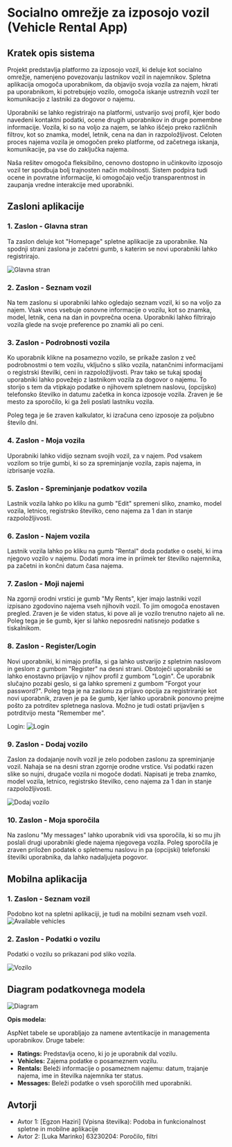 
# Socialno omrežje za izposojo vozil (Vehicle Rental App)

## Kratek opis sistema
Projekt predstavlja platformo za izposojo vozil, ki deluje kot socialno omrežje, namenjeno povezovanju lastnikov vozil in najemnikov. Spletna aplikacija omogoča uporabnikom, da objavijo svoja vozila za najem, hkrati pa uporabnikom, ki potrebujejo vozilo, omogoča iskanje ustreznih vozil ter komunikacijo z lastniki za dogovor o najemu.

Uporabniki se lahko registrirajo na platformi, ustvarijo svoj profil, kjer bodo navedeni kontaktni podatki, ocene drugih uporabnikov in druge pomembne informacije. Vozila, ki so na voljo za najem, se lahko iščejo preko različnih filtrov, kot so znamka, model, letnik, cena na dan in razpoložljivost. Celoten proces najema vozila je omogočen preko platforme, od začetnega iskanja, komunikacije, pa vse do zaključka najema.

Naša rešitev omogoča fleksibilno, cenovno dostopno in učinkovito izposojo vozil ter spodbuja bolj trajnosten način mobilnosti. Sistem podpira tudi ocene in povratne informacije, ki omogočajo večjo transparentnost in zaupanja vredne interakcije med uporabniki.

## Zasloni aplikacije

### 1. Zaslon - Glavna stran
Ta zaslon deluje kot "Homepage" spletne aplikacije za uporabnike. Na spodnji strani zaslona je začetni gumb, s katerim se novi uporabniki lahko registrirajo.

![Glavna stran](https://github.com/user-attachments/assets/04b58794-f3b7-4aa6-82fa-c7a044a14f8e)

### 2. Zaslon - Seznam vozil
Na tem zaslonu si uporabniki lahko ogledajo seznam vozil, ki so na voljo za najem. Vsak vnos vsebuje osnovne informacije o vozilu, kot so znamka, model, letnik, cena na dan in povprečna ocena. Uporabniki lahko filtrirajo vozila glede na svoje preference po znamki ali po ceni.

### 3. Zaslon - Podrobnosti vozila
Ko uporabnik klikne na posamezno vozilo, se prikaže zaslon z več podrobnostmi o tem vozilu, vključno s sliko vozila, natančnimi informacijami o registrski številki, ceni in razpoložljivosti. Prav tako se tukaj spodaj uporabniki lahko povežejo z lastnikom vozila za dogovor o najemu. To storijo s tem da vtipkajo podatke o njihovem spletnem naslovu, (opcijsko) telefonsko številko in datumu začetka in konca izposoje vozila. Zraven je še mesto za sporočilo, ki ga želi poslati lastniku vozila.

Poleg tega je še zraven kalkulator, ki izračuna ceno izposoje za poljubno število dni.

### 4. Zaslon - Moja vozila
Uporabniki lahko vidijo seznam svojih vozil, za v najem. Pod vsakem vozilom so trije gumbi, ki so za spreminjanje vozila, zapis najema, in izbrisanje vozila.


### 5. Zaslon - Spreminjanje podatkov vozila
Lastnik vozila lahko po kliku na gumb "Edit" spremeni sliko, znamko, model vozila, letnico, registrsko številko, ceno najema za 1 dan in stanje razpoložljivosti.


### 6. Zaslon - Najem vozila
Lastnik vozila lahko po kliku na gumb "Rental" doda podatke o osebi, ki ima njegovo vozilo v najemu. Dodati mora ime in priimek ter številko najemnika, pa začetni in končni datum časa najema.


### 7. Zaslon - Moji najemi
Na zgornji orodni vrstici je gumb "My Rents", kjer imajo lastniki vozil izpisano zgodovino najema vseh njihovih vozil. To jim omogoča enostaven pregled. Zraven je še viden status, ki pove ali je vozilo trenutno najeto ali ne. Poleg tega je še gumb, kjer si lahko neposredni natisnejo podatke s tiskalnikom.


### 8. Zaslon - Register/Login
Novi uporabniki, ki nimajo profila, si ga lahko ustvarijo z spletnim naslovom in geslom z gumbom "Register" na desni strani. Obstoječi uporabniki se lahko enostavno prijavijo v njihov profil z gumbom "Login". Če uporabnik slučajno pozabi geslo, si ga lahko spremeni z gumbom "Forgot your password?". Poleg tega je na zaslonu za prijavo opcija za registriranje kot novi uporabnik, zraven je pa še gumb, kjer lahko uporabnik ponovno prejme pošto za potrditev spletnega naslova. Možno je tudi ostati prijavljen s potrditvijo mesta "Remember me".

Login:
![Login](https://github.com/user-attachments/assets/c9960502-2d7e-4692-a759-ea70e519cd0e)

### 9. Zaslon - Dodaj vozilo
Zaslon za dodajanje novih vozil je zelo podoben zaslonu za spreminjanje vozil. Nahaja se na desni stran zgornje orodne vrstice. Vsi podatki razen slike so nujni, drugače vozila ni mogoče dodati. Napisati je treba znamko, model vozila, letnico, registrsko številko, ceno najema za 1 dan in stanje razpoložljivosti.

![Dodaj vozilo](https://github.com/user-attachments/assets/4e7d0b36-33ca-44b8-a90a-c8095c9fa432)

### 10. Zaslon - Moja sporočila
Na zaslonu "My messages" lahko uporabnik vidi vsa sporočila, ki so mu jih poslali drugi uporabniki glede najema njegovega vozila. Poleg sporočila je zraven priložen podatek o spletnemu naslovu in pa (opcijski) telefonski številki uporabnika, da lahko nadaljujeta pogovor.

## Mobilna aplikacija

### 1. Zaslon - Seznam vozil
Podobno kot na spletni aplikaciji, je tudi na mobilni seznam vseh vozil.
![Available vehicles](https://github.com/user-attachments/assets/9d867743-1884-4240-8466-d4337dc3044c)

### 2. Zaslon - Podatki o vozilu
Podatki o vozilu so prikazani pod sliko vozila.

![Vozilo](https://github.com/user-attachments/assets/02830f4b-8503-49ba-92b1-d30496ce808d)


## Diagram podatkovnega modela

![Diagram](https://github.com/user-attachments/assets/71f0a68c-57f9-4196-b42b-656eb59bc227)

**Opis modela:**

AspNet tabele se uporabljajo za namene avtentikacije in managementa uporabnikov.
Druge tabele:
- **Ratings:** Predstavlja oceno, ki jo je uporabnik dal vozilu.
- **Vehicles:** Zajema podatke o posameznem vozilu.
- **Rentals:** Beleži informacije o posameznem najemu: datum, trajanje najema, ime in številka najemnika ter status.
- **Messages:** Beleži podatke o vseh sporočilih med uporabniki.

## Avtorji
- Avtor 1: [Egzon Haziri] (Vpisna številka): Podoba in funkcionalnost spletne in mobilne aplikacije
- Avtor 2: [Luka Marinko] 63230204: Poročilo, filtri
